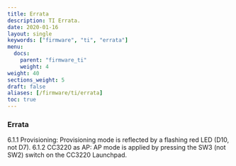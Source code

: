 ```yaml
---
title: Errata
description: TI Errata.
date: 2020-01-16
layout: single
keywords: ["firmware", "ti", "errata"]
menu:
  docs:
    parent: "firmware_ti"
    weight: 4
weight: 40
sections_weight: 5
draft: false
aliases: [/firmware/ti/errata]
toc: true
---
```


### Errata

6.1.1 Provisioning: Provisioning mode is reflected by a flashing red LED (D10, not D7). 
6.1.2 CC3220 as AP: AP mode is applied by pressing the SW3 (not SW2) switch on the CC3220 Launchpad.


